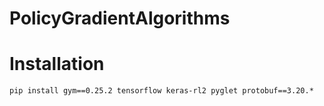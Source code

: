 # PolicyGradientAlgorithms


# Installation
```
pip install gym==0.25.2 tensorflow keras-rl2 pyglet protobuf==3.20.*
```
